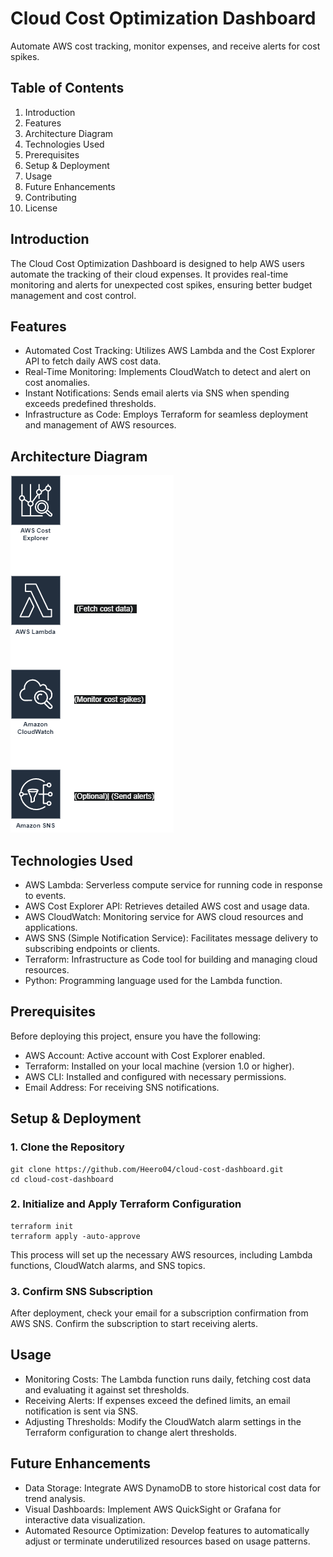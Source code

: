 # Cloud Cost Optimization Dashboard
Automate AWS cost tracking, monitor expenses, and receive alerts for cost spikes.

## Table of Contents
1. Introduction
2. Features
3. Architecture Diagram
4. Technologies Used
5. Prerequisites
6. Setup & Deployment
7. Usage
8. Future Enhancements
9. Contributing
10. License

## Introduction
The Cloud Cost Optimization Dashboard is designed to help AWS users automate the tracking of their cloud expenses. It provides real-time monitoring and alerts for unexpected cost spikes, ensuring better budget management and cost control.

## Features
- Automated Cost Tracking: Utilizes AWS Lambda and the Cost Explorer API to fetch daily AWS cost data.
- Real-Time Monitoring: Implements CloudWatch to detect and alert on cost anomalies.
- Instant Notifications: Sends email alerts via SNS when spending exceeds predefined thresholds.
- Infrastructure as Code: Employs Terraform for seamless deployment and management of AWS resources.

## Architecture Diagram

![Architecture Diagram](architecture.png)

## Technologies Used
- AWS Lambda: Serverless compute service for running code in response to events.
- AWS Cost Explorer API: Retrieves detailed AWS cost and usage data.
- AWS CloudWatch: Monitoring service for AWS cloud resources and applications.
- AWS SNS (Simple Notification Service): Facilitates message delivery to subscribing endpoints or clients.
- Terraform: Infrastructure as Code tool for building and managing cloud resources.
- Python: Programming language used for the Lambda function.

## Prerequisites
Before deploying this project, ensure you have the following:

- AWS Account: Active account with Cost Explorer enabled.
- Terraform: Installed on your local machine (version 1.0 or higher).
- AWS CLI: Installed and configured with necessary permissions.
- Email Address: For receiving SNS notifications.

## Setup & Deployment
### 1. Clone the Repository

    git clone https://github.com/Heero04/cloud-cost-dashboard.git
    cd cloud-cost-dashboard

### 2. Initialize and Apply Terraform Configuration


    terraform init
    terraform apply -auto-approve

This process will set up the necessary AWS resources, including Lambda functions, CloudWatch alarms, and SNS topics.

### 3. Confirm SNS Subscription
After deployment, check your email for a subscription confirmation from AWS SNS. Confirm the subscription to start receiving alerts.

## Usage
- Monitoring Costs: The Lambda function runs daily, fetching cost data and evaluating it against set thresholds.
- Receiving Alerts: If expenses exceed the defined limits, an email notification is sent via SNS.
- Adjusting Thresholds: Modify the CloudWatch alarm settings in the Terraform configuration to change alert thresholds.

## Future Enhancements
- Data Storage: Integrate AWS DynamoDB to store historical cost data for trend analysis.
- Visual Dashboards: Implement AWS QuickSight or Grafana for interactive data visualization.
- Automated Resource Optimization: Develop features to automatically adjust or terminate underutilized resources based on usage patterns.
